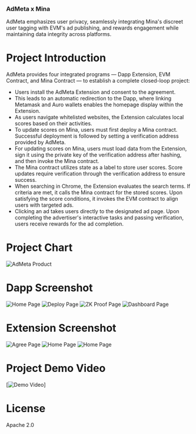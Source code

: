### AdMeta x Mina
AdMeta emphasizes user privacy, seamlessly integrating Mina's discreet user tagging with EVM's ad publishing, and rewards engagement while maintaining data integrity across platforms.

# Project Introduction
AdMeta provides four integrated programs — Dapp Extension, EVM Contract, and Mina Contract — to establish a complete closed-loop project:

- Users install the AdMeta Extension and consent to the agreement.
- This leads to an automatic redirection to the Dapp, where linking Metamask and Auro wallets enables the homepage display within the Extension.
- As users navigate whitelisted websites, the Extension calculates local scores based on their activities.
- To update scores on Mina, users must first deploy a Mina contract. Successful deployment is followed by setting a verification address provided by AdMeta.
- For updating scores on Mina, users must load data from the Extension, sign it using the private key of the verification address after hashing, and then invoke the Mina contract.
- The Mina contract utilizes state as a label to store user scores. Score updates require verification through the verification address to ensure success.
- When searching in Chrome, the Extension evaluates the search terms. If criteria are met, it calls the Mina contract for the stored scores. Upon satisfying the score conditions, it invokes the EVM contract to align users with targeted ads.
- Clicking an ad takes users directly to the designated ad page. Upon completing the advertiser's interactive tasks and passing verification, users receive rewards for the ad completion.


# Project Chart
![AdMeta Product](./img/admeta_mina.jpg)

# Dapp Screenshot
![Home Page](./img/home-page.png)
![Deploy Page](./img/deploy-page.png)
![ZK Proof Page](./img/zk-proof-page.png)
![Dashboard Page](./img/dashboard-page.png)

# Extension Screenshot
![Agree Page](./img/extension-agree.png)
![Home Page](./img/extension-home-1.png)
![Home Page](./img/extension-home-2.png)


# Project Demo Video
[![Demo Video](https://youtu.be/DTSoZLiz3HM "Demo Video")]


# License
Apache 2.0

